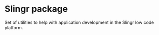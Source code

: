 # Slingr package
Set of utilities to help with application development in the Slingr low code platform.
